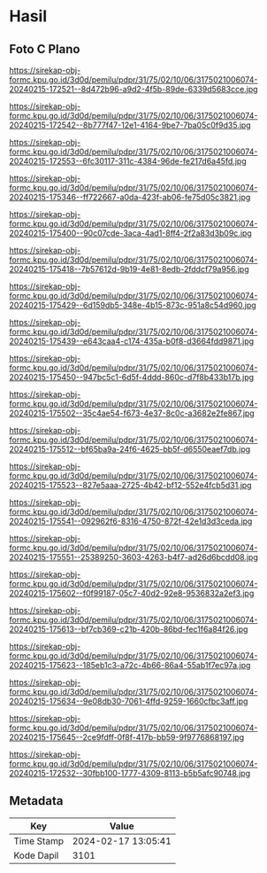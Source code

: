 # Hasil

## Foto C Plano

https://sirekap-obj-formc.kpu.go.id/3d0d/pemilu/pdpr/31/75/02/10/06/3175021006074-20240215-172521--8d472b96-a9d2-4f5b-89de-6339d5683cce.jpg

https://sirekap-obj-formc.kpu.go.id/3d0d/pemilu/pdpr/31/75/02/10/06/3175021006074-20240215-172542--8b777f47-12e1-4164-9be7-7ba05c0f9d35.jpg

https://sirekap-obj-formc.kpu.go.id/3d0d/pemilu/pdpr/31/75/02/10/06/3175021006074-20240215-172553--6fc30117-311c-4384-96de-fe217d6a45fd.jpg

https://sirekap-obj-formc.kpu.go.id/3d0d/pemilu/pdpr/31/75/02/10/06/3175021006074-20240215-175346--ff722667-a0da-423f-ab06-fe75d05c3821.jpg

https://sirekap-obj-formc.kpu.go.id/3d0d/pemilu/pdpr/31/75/02/10/06/3175021006074-20240215-175400--90c07cde-3aca-4ad1-8ff4-2f2a83d3b09c.jpg

https://sirekap-obj-formc.kpu.go.id/3d0d/pemilu/pdpr/31/75/02/10/06/3175021006074-20240215-175418--7b57612d-9b19-4e81-8edb-2fddcf79a956.jpg

https://sirekap-obj-formc.kpu.go.id/3d0d/pemilu/pdpr/31/75/02/10/06/3175021006074-20240215-175429--6d159db5-348e-4b15-873c-951a8c54d960.jpg

https://sirekap-obj-formc.kpu.go.id/3d0d/pemilu/pdpr/31/75/02/10/06/3175021006074-20240215-175439--e643caa4-c174-435a-b0f8-d3664fdd9871.jpg

https://sirekap-obj-formc.kpu.go.id/3d0d/pemilu/pdpr/31/75/02/10/06/3175021006074-20240215-175450--947bc5c1-6d5f-4ddd-860c-d7f8b433b17b.jpg

https://sirekap-obj-formc.kpu.go.id/3d0d/pemilu/pdpr/31/75/02/10/06/3175021006074-20240215-175502--35c4ae54-f673-4e37-8c0c-a3682e2fe867.jpg

https://sirekap-obj-formc.kpu.go.id/3d0d/pemilu/pdpr/31/75/02/10/06/3175021006074-20240215-175512--bf65ba9a-24f6-4625-bb5f-d6550eaef7db.jpg

https://sirekap-obj-formc.kpu.go.id/3d0d/pemilu/pdpr/31/75/02/10/06/3175021006074-20240215-175523--827e5aaa-2725-4b42-bf12-552e4fcb5d31.jpg

https://sirekap-obj-formc.kpu.go.id/3d0d/pemilu/pdpr/31/75/02/10/06/3175021006074-20240215-175541--092962f6-8316-4750-872f-42e1d3d3ceda.jpg

https://sirekap-obj-formc.kpu.go.id/3d0d/pemilu/pdpr/31/75/02/10/06/3175021006074-20240215-175551--25389250-3603-4263-b4f7-ad26d6bcdd08.jpg

https://sirekap-obj-formc.kpu.go.id/3d0d/pemilu/pdpr/31/75/02/10/06/3175021006074-20240215-175602--f0f99187-05c7-40d2-92e8-9536832a2ef3.jpg

https://sirekap-obj-formc.kpu.go.id/3d0d/pemilu/pdpr/31/75/02/10/06/3175021006074-20240215-175613--bf7cb369-c21b-420b-86bd-fec1f6a84f26.jpg

https://sirekap-obj-formc.kpu.go.id/3d0d/pemilu/pdpr/31/75/02/10/06/3175021006074-20240215-175623--185eb1c3-a72c-4b66-86a4-55ab1f7ec97a.jpg

https://sirekap-obj-formc.kpu.go.id/3d0d/pemilu/pdpr/31/75/02/10/06/3175021006074-20240215-175634--9e08db30-7061-4ffd-9259-1660cfbc3aff.jpg

https://sirekap-obj-formc.kpu.go.id/3d0d/pemilu/pdpr/31/75/02/10/06/3175021006074-20240215-175645--2ce9fdff-0f8f-417b-bb59-9f9776868197.jpg

https://sirekap-obj-formc.kpu.go.id/3d0d/pemilu/pdpr/31/75/02/10/06/3175021006074-20240215-172532--30fbb100-1777-4309-8113-b5b5afc90748.jpg


## Metadata

| Key        | Value               |
| ---------- | ------------------- |
| Time Stamp | 2024-02-17 13:05:41 |
| Kode Dapil | 3101                |



